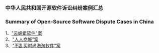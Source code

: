 ### 中华人民共和国开源软件诉讼纠纷案例汇总<br>
### Summary of Open-Source Software Dispute Cases in China<br>
1、["云蜻蜓软件"案](./“云蜻蜓软件”案)<br>
2、["人人商城"案](./“人人商城”案)<br>
3、["不乱买时尚海淘软件"案](./“不乱买时尚海淘软件”案)<br>
